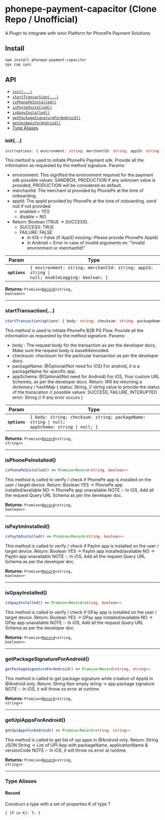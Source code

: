 # phonepe-payment-capacitor (Clone Repo / Unofficial)

A Plugin to integrate with Ionic Platform for PhonePe Payment Solutions

## Install

```bash
npm install phonepe-payment-capacitor
npx cap sync
```

## API

<docgen-index>

* [`init(...)`](#init)
* [`startTransaction(...)`](#starttransaction)
* [`isPhonePeInstalled()`](#isphonepeinstalled)
* [`isPaytmInstalled()`](#ispaytminstalled)
* [`isGpayInstalled()`](#isgpayinstalled)
* [`getPackageSignatureForAndroid()`](#getpackagesignatureforandroid)
* [`getUpiAppsForAndroid()`](#getupiappsforandroid)
* [Type Aliases](#type-aliases)

</docgen-index>

<docgen-api>
<!--Update the source file JSDoc comments and rerun docgen to update the docs below-->

### init(...)

```typescript
init(options: { environment: string; merchantId: string; appId: string | null; enableLogging: boolean | false; }) => Promise<Record<string, boolean>>
```

This method is used to initiate PhonePe Payment sdk.
Provide all the information as requested by the method signature.
Params:
  - environment: This signified the environment required for the payment sdk
    possible values: SANDBOX, PRODUCTION
    if any unknown value is provided, PRODUCTION will be considered as default.
  - merchantId: The merchant id provided by PhonePe  at the time of onboarding.
  - appId:  The appId provided by PhonePe at the time of onboarding. send null if not provided.
      - enabled = YES
      - disable = NO
  - Return: Boolean (TRUE -&gt; SUCCESS).
      - SUCCESS: TRUE
      - FAILURE: FALSE
          - in iOS = False (if AppID missing:-Please provide PhonePe AppId)
          - in Android = Error in case of invalid arguments ex: "Invalid environment or merchantId!"

| Param         | Type                                                                                                     |
| ------------- | -------------------------------------------------------------------------------------------------------- |
| **`options`** | <code>{ environment: string; merchantId: string; appId: string \| null; enableLogging: boolean; }</code> |

**Returns:** <code>Promise&lt;<a href="#record">Record</a>&lt;string, boolean&gt;&gt;</code>

--------------------


### startTransaction(...)

```typescript
startTransaction(options: { body: string; checksum: string; packageName: string | null; appSchema: string | null; }) => Promise<Record<string, string>>
```

This method is used to initiate PhonePe B2B PG Flow.
Provide all the information as requested by the method signature.
Params:
   - body : The request body for the transaction as per the developer docs, Make sure the request body is base64encoded.
   - checksum: checksum for the particular transaction as per the developer docs.
   - packageName: @Optional(Not need for iOS) For android, it is a packageName for specific app.
   - appSchema: @Optional(Not need for Android) For iOS, Your custom URL Schemes, as per the developer docs.
Return: Will be returning a dictionary / hashMap
 { 
    status: String, // string value to provide the status of the transcation
                    // possible values: SUCCESS, FAILURE, INTERUPTED
    error: String   // if any error occurs
 }

| Param         | Type                                                                                                     |
| ------------- | -------------------------------------------------------------------------------------------------------- |
| **`options`** | <code>{ body: string; checksum: string; packageName: string \| null; appSchema: string \| null; }</code> |

**Returns:** <code>Promise&lt;<a href="#record">Record</a>&lt;string, string&gt;&gt;</code>

--------------------


### isPhonePeInstalled()

```typescript
isPhonePeInstalled() => Promise<Record<string, boolean>>
```

This method is called to verify / check if PhonePe app is installed on the user / target device.
Return: Boolean
 YES -&gt; PhonePe app installed/available
 NO -&gt; PhonePe app unavailable
 NOTE :- In iOS, Add all the request Query URL Schema as per the developer doc.

**Returns:** <code>Promise&lt;<a href="#record">Record</a>&lt;string, boolean&gt;&gt;</code>

--------------------


### isPaytmInstalled()

```typescript
isPaytmInstalled() => Promise<Record<string, boolean>>
```

This method is called to verify / check if Paytm app is installed on the user / target device.
Return: Boolean
 YES -&gt; Paytm app installed/available
 NO -&gt; Paytm app unavailable
 NOTE :- In iOS, Add all the request Query URL Schema as per the developer doc.

**Returns:** <code>Promise&lt;<a href="#record">Record</a>&lt;string, boolean&gt;&gt;</code>

--------------------


### isGpayInstalled()

```typescript
isGpayInstalled() => Promise<Record<string, boolean>>
```

This method is called to verify / check if GPay app is installed on the user / target device.
Return: Boolean
 YES -&gt; GPay app installed/available
 NO -&gt; GPay app unavailable
 NOTE :- In iOS, Add all the request Query URL Schema as per the developer doc.

**Returns:** <code>Promise&lt;<a href="#record">Record</a>&lt;string, boolean&gt;&gt;</code>

--------------------


### getPackageSignatureForAndroid()

```typescript
getPackageSignatureForAndroid() => Promise<Record<string, string>>
```

This method is called to get package signature while creation of AppId in @Android only.
Return: String
 Non empty string -&gt; app package signature
 NOTE :- In iOS, it will throw os error at runtime.

**Returns:** <code>Promise&lt;<a href="#record">Record</a>&lt;string, string&gt;&gt;</code>

--------------------


### getUpiAppsForAndroid()

```typescript
getUpiAppsForAndroid() => Promise<Record<string, string>>
```

This method is called to get list of upi apps in @Android only.
Return: String
 JSON String -&gt; List of UPI App with packageName, applicationName & versionCode
 NOTE :- In iOS, it will throw os error at runtime.

**Returns:** <code>Promise&lt;<a href="#record">Record</a>&lt;string, string&gt;&gt;</code>

--------------------


### Type Aliases


#### Record

Construct a type with a set of properties K of type T

<code>{
 [P in K]: T;
 }</code>

</docgen-api>
